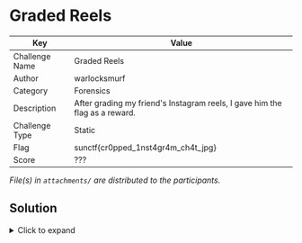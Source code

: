 # Graded Reels

| Key            | Value                                                             |
|----------------|-------------------------------------------------------------------|
| Challenge Name | Graded Reels                                                      |
| Author         | warlocksmurf                                                      |
| Category       | Forensics                                                         |
| Description    | After grading my friend's Instagram reels, I gave him the flag as a reward.      |
| Challenge Type | Static                                                            |
| Flag           | sunctf{cr0pped_1nst4gr4m_ch4t_jpg}                                |
| Score          | ???                                                               |

*File(s) in `attachments/` are distributed to the participants.*

## Solution

<details>
<summary>Click to expand</summary>

1) Adjust the height of the JPG image to reveal the flag. https://cyberhacktics.com/hiding-information-by-changing-an-images-height/

![sol](/gradedreels/docs/sol.png)

</details>
